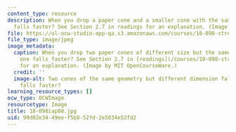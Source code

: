 ```yaml
---
content_type: resource
description: When you drop a paper cone and a smaller cone with the same shape, which
  falls faster? See Section 2.7 in readings for an explanation. (Image by MIT OpenCourseWare.)
file: https://ol-ocw-studio-app-qa.s3.amazonaws.com/courses/18-098-street-fighting-mathematics-january-iap-2008/99d82e3449eef5b852fd2e5034e52fd2_18-098iap08.jpg
file_type: image/jpeg
image_metadata:
  caption: When you drop two paper cones of different size but the same shape, which
    one falls faster? See Section 2.7 in [readings](/courses/18-098-street-fighting-mathematics-january-iap-2008/pages/readings)
    for an explanation. (Image by MIT OpenCourseWare.)
  credit: ''
  image-alt: Two cones of the same geometry but different dimension fall. Which one
    falls faster?
learning_resource_types: []
ocw_type: OCWImage
resourcetype: Image
title: 18-098iap08.jpg
uid: 99d82e34-49ee-f5b8-52fd-2e5034e52fd2
---
```

